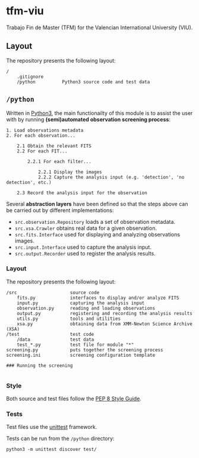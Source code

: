 # tfm-viu

Trabajo Fin de Master (TFM) for the Valencian International University (VIU).

## Layout

The repository presents the following layout:

```
/
    .gitignore      
    /python          Python3 source code and test data
```

## `/python`

Written in [Python3](https://www.python.org/downloads/), the main functionailty of this module is to assist the user with by running **(semi)automated observation screening process**:

```
1. Load observations metadata
2. For each observation...

    2.1 Obtain the relevant FITS
    2.2 For each FIT...
        
        2.2.1 For each filter...
    
            2.2.1 Display the images
            2.2.2 Capture the analysis input (e.g. 'detection', 'no detection', etc.)
    
    2.3 Record the analysis input for the observation
```

Several **abstraction layers** have been defined so that the steps above can be carried out by different implementations:

- `src.observation.Repository` loads a set of observation metadata.
- `src.xsa.Crawler` obtains real data for a given observation.
- `src.fits.Interface` used for displaying and analyzing observations images.
- `src.input.Interface` used to capture the analysis input.
- `src.output.Recorder` used to register the analysis results.

### Layout

The repository presents the following layout:

```
/src                    source code
    fits.py             interfaces to display and/or analyze FITS
    input.py            capturing the analysis input
    observation.py      reading and loading observations
    output.py           registering and recording the analysis results
    utils.py            tools and utilities
    xsa.py              obtaining data from XMM-Newton Science Archive (XSA)
/test                   test code
    /data               test data
    test_*.py           test file for module "*"
screening.py            puts together the screening process
screening.ini           screening configuration template

### Running the screening


```

### Style

Both source and test files follow the [PEP 8 Style Guide](https://peps.python.org/pep-0008/#introduction).

### Tests

Test files use the [unittest](https://docs.python.org/3/library/unittest.html) framework.

Tests can be run from the `/python` directory:

```
python3 -m unittest discover test/
```
